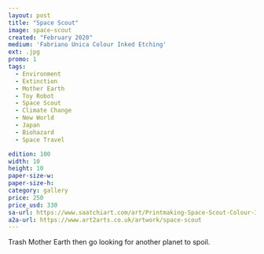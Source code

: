 ```yaml
---
layout: post
title: "Space Scout"
image: space-scout
created: "February 2020"
medium: 'Fabriano Unica Colour Inked Etching'
ext: .jpg
promo: 1
tags:
  - Environment
  - Extinction
  - Mother Earth
  - Toy Robot
  - Space Scout
  - Climate Change
  - New World
  - Japan
  - Biohazard
  - Space Travel

edition: 100
width: 10
height: 10
paper-size-w: 
paper-size-h:
category: gallery
price: 250
price_usd: 330
sa-url: https://www.saatchiart.com/art/Printmaking-Space-Scout-Colour-Inked-Etching-Limited-Edition-of-100/19454/7880662/view
a2a-url: https://www.art2arts.co.uk/artwork/space-scout
---
```


Trash Mother Earth then go looking for another planet to spoil.
